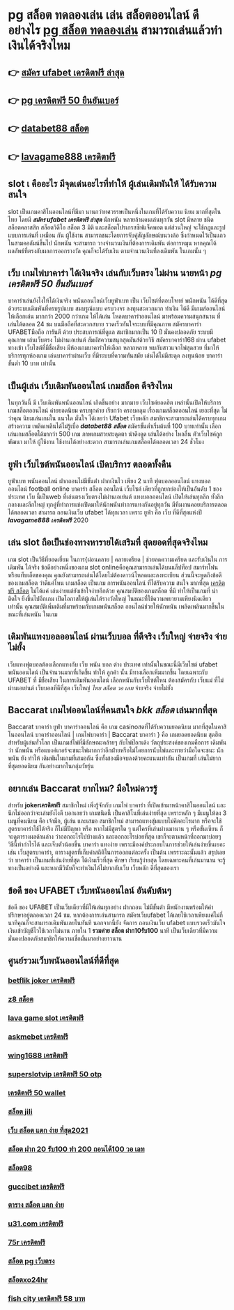 # pg สล็อต ทดลองเล่น เล่น สล็อตออนไลน์ ดีอย่างไร [pg สล็อต ทดลองเล่น](https://www.ufaeat.com/ทางเข้ายูฟ่าเบท-ufabet/) สามารถเล่นแล้วทำเงินได้จริงไหม

## 👉 [สมัคร ufabet เครดิตฟรี ล่าสุด](https://www.ufaeat.com/ทางเข้ายูฟ่าเบท-ufabet/)
## 👉 [pg เครดิตฟรี 50 ยืนยันเบอร์](https://www.ufaeat.com/credit-free-50/)
## 👉 [databet88 สล็อต](https://www.ufaeat.com/regis-ufabet-master-free/)
## 👉 [lavagame888 เครดิตฟรี](https://www.ufaeat.com/regis-ufabet-master-free/)

##  slot เ คืออะไร มีจุดเด่นอะไรที่ทำให้ ผู้เล่นเดิมพันให้ ได้รับความสนใจ 

 slot เป็นเกมคาสิโนออนไลน์ที่มีมา นานกว่าทศวรรษเป็นหนึ่งในเกมที่ได้รับความ นิยม มากที่สุดในไทย โดยมี ***สมัคร ufabet เครดิตฟรี ล่าสุด*** นักพนัน หลายล้านคนเล่นทุกวัน  slot มีหลาย ชนิด  สล็อตคลาสสิก สล็อตวิดีโอ สล็อต 3 มิติ และสล็อตโปรเกรสซีฟแจ็คพอต แต่ส่วนใหญ่ จะใช้กฎและรูปแบบการเล่นที่ เหมือน กัน  ผู้ใช้งาน สามารถชนะโดยการจับคู่สัญลักษณ์บนวงล้อ ซึ่งกำหนดไว้เป็นแถวในสามคอลัมน์ขึ้นไป นักพนัน จะสามารถ วางจำนวนเงินที่ต้องการเดิมพัน ต่อการหมุน หากคุณได้ผลลัพธ์ที่ตรงกับผลการออกรางวัล คุณก็จะได้รับเงิน ตามจำนวนเงินที่ลงเดิมพัน ในเกมนั้น ๆ


## เว็บ เกมไพ่บาคาร่า ได้เงินจริง เล่นกับเว็บตรง ไม่ผ่าน นายหน้า *pg เครดิตฟรี 50 ยืนยันเบอร์* 

บาคาร่าเล่นยังไงให้ได้เงินจริง พนันออนไลน์เว็บยูฟ่าเบท เป็น เว็บไซต์ที่ตอบโจทย์  พนักพนัน ได้ดีที่สุด ด้วยระบบเดิมพันที่ครบรูปแบบ สมบรูณ์แบบ ครบวงจร ลงทุนสะดวกมาก ทำเงิน ได้ดี มีเกมส์ออนไลน์ให้เลือกเล่น มากกว่า 2000 กว่าเกม ให้ได้เล่น โหลดบาคาร่าออนไลน์ มาพร้อมความสนุกสนาน ที่เล่นได้ตลอด 24 ชม บนมือถือที่สะดวกสบาย รวดเร็วทันใจระบบที่มีคุณภาพ สมัครบาคาร่า UFABETมือถือ  การันตี ด้วย ประสบการณ์ที่ดูแล  สมาชิกมากเป็น 10 ปี มั่นคงปลอดภัย ระบบมีคุณภาพ เล่นเว็บตรง ไม่ผ่านเอเย่นต์ สัมผัสความสนุกสุดมันส์ด้วยวิธี สมัครบาคาร่า168 ผ่าน ufabet ทางเข้า  เว็บไซต์ที่มีชื่อเสียง มีห้องเกมบาคาร่าให้เลือก หลากหลาย พบกับสาวแจกไพ่สุดสวย  ที่มาให้บริการทุกห้องเกม เล่นบาคาร่าผ่านเว็บ ที่มีระบบที่ความทันสมัย เล่นได้ไม่มีสะดุด  ลงทุนน้อย บาคาร่า ขั้นต่ำ 10 บาท เท่านั้น


##  เป็นผู้เล่น  เว็บเดิมพันออนไลน์ เกมสล็อต  ดีจริงไหม

ในทุกวันนี้ มี เว็บเดิมพันพนันออนไลน์ เกิดขึ้นอย่าง มากมาย เว็บไซค์ยอดฮิต เหล่านั้นเปิดให้บริการเกมสล็อตออนไลน์  ค่ายยอดนิยม ครบทุกค่าย  เรียกว่า ครอบคลุม เรื่องเกมสล็อตออนไลน์ เยอะที่สุด ไม่ว่าคุณ นิยมเล่นเกมใน แนวใด  มั่นใจ ได้เลยว่า  Ufabet เว็บหลัก สมาชิกจะสามารถเล่นได้ครบทุกเกม สร้างความ เพลิดเพลินได้ไม่รู้เบื่อ ***databet88 สล็อต*** สมัครขั้นต่ำเริ่มต้นที่ 100 บาทเท่านั้น เลือกเล่นเกมสล็อตได้มากว่า 500 เกม ภาพเกมสวยสะดุดตา น่าดึงดูด เล่นได้อย่าง ไหลลื่น ตัวเว็บไซค์ถูก พัฒนา มาให้ ผู้ใช้งาน ใช้งานได้อย่างสะดวก สามารถเล่นเกมสล็อตได้ตลอดเวลา 24 ชั่วโมง

##  ยูฟ่า เว็บไซต์พนันออนไลน์  เปิดบริการ ตลอดทั้งคืน

ยูฟ่าเบท   พนันออนไลน์ ฝากถอนไม่มีขั้นต่ํา    ฝากเงินไว เพียง 2 นาที ฟุตบอลออนไลน์ แทงบอลออนไลน์ football online บาคาร่า สล็อต ออนไลน์  เว็บไซต์ เดียวที่ถูกยกย่องให้เป็นอันดับ 1 ของประเทศ  เว็บ นี้เป็นweb ที่เล่นตรงเว็บตรงไม่ผ่านเอเย่นต์     แทงบอลออนไลน์ เปิดให้เล่นทุกลีก ทั้งลีกกลางและลีกใหญ่ ทุกคู่ที่ทำการแข่งเปิดมาให้นักพนันทำการแทงกันอยู่ทุกวัน มีทีมงานคอยบริการตลอดได้ตลอดเวลา   สามารถ  ถอนเงินเว็บ ufabet  ได้ทุกเวลา เพราะ  ยูฟ่า คือ เว็บ ที่ดีที่สุดแห่งปี ***lavagame888 เครดิตฟรี*** 2020 


## เล่น slot ถือเป็นช่องทางหารายได้เสริมที่ สุดยอดที่สุดจริงไหม

เกม slot เป็นวิธีที่ยอดเยี่ยม ในการ{ผ่อนคลาย | คลายเครียด | ช่วยลดความเครียด และรับเงินใน การเดิมพัน ได้จริง ข้อดีอย่างหนึ่งของเกม slot onlineคือคุณสามารถเล่นได้บนแล็ปท็อป สมาร์ทโฟน หรือแท็บเล็ตของคุณ คุณยังสามารถเล่นได้โดยไม่ต้องดาวน์โหลดและลงทะเบียน ส่วนนี้จะพูดถึงข้อดีของเกมสล็อต ว่าดีแค่ไหน เกมสล็อต เป็นเกม การพนันออนไลน์ ที่ได้รับความ สนใจ มากที่สุด [เครดิตฟรี สล็อต](https://www.ufaeat.com/)  ไม่ได้แค่ เล่นง่ายแต่ยังเข้าใจง่ายอีกด้วย คุณสมบัติของเกมสล็อต ที่มี ทำให้เป็นเกมที่ น่าติดใจ ยิ่งขึ้นไปอีกเกม เปิดโอกาสให้ผู้เล่นได้รางวัลใหญ่ ในขณะที่ใช้ความพยายามเพียงนิดเดียว เท่านั้น คุณสมบัติเพิ่มเติมที่มาพร้อมกับเกมพนันสล็อต  ออนไลน์ช่วยให้นักพนัน เพลิดเพลินมากขึ้นในขณะที่เล่นพนัน ในเกม


##  เดิมพันแทงบอลออนไลน์ ผ่านเว็บบอล ที่ดีจริง เว็บใหญ่ จ่ายจริง จ่ายไม่ยั้ง

 เว็บแทงฟุตบอลต้องเลือกแทงกับ เว็บ พนัน บอล ต่าง ประเทศ เท่านั้นในขณะนี้มีเว็บไซต์ ufabet พนันออนไลน์ เป็นจำนวนมากที่เกิดขึ้น ทำให้ ลูกค้า นั้น มีทางเลือกเพิ่มมากขึ้น โดยเฉพาะกับ UFABET ที่  มีชื่อเสียง ในการเดิมพันออนไลน์ เลือกพนันกับเว็บไซต์ไหน ต้องสมัครกับ เว็บแม่ ที่ไม่ผ่านเอเย่นต์  เว็บบอลที่ดีที่สุด เว็บใหญ่ *ไทย สล็อต วอ เลท* จ่ายจริง จ่ายไม่ยั้ง

##  Baccarat  เกมไพ่ออนไลน์ที่คนสนใจ  *bkk สล็อต* เล่นมากที่สุด

 Baccarat บาคาร่า   ยูฟ่า บาคาร่าออนไลน์  คือ เกม casinoสดที่ได้รับความยอดนิยม มากที่สุดในคาสิโนออนไลน์  บาคาร่าออนไลน์ | เกมไพ่บาคาร่า | Baccarat บาคาร่า } คือ เกมยอดยอดนิยม สุดฮิตสำหรับผู้เล่นทั่วโลก เป็นเกมส์ไพ่ที่มีลักษณะคล้ายๆ กับไพ่ป๊อกเด้ง วัตถุประสงค์ของเกมคือการ เดิมพันว่า นักพนัน หรือแบงค์เกอร์จะชนะไพ่มากกว่าอีกฝ่ายหรือไม่โดยการนับไพ่และทายว่ามือใดจะชนะ  นักพนัน ยัง   ทำให้ เดิมพันในเกมที่เสมอกัน ซึ่งทั้งสองมือจบลงด้วยคะแนนเท่ากัน เป็นเกมที่ เล่นไม่ยาก ที่สุดยอดนิยม กันอย่างมากในกลุ่มวัยรุ่น


## อยากเล่น Baccarat  ยากไหม? มือใหม่ควรรู้

สำหรับ  **jokerเครดิตฟรี** สมาชิกใหม่   เพิ่งรู้จักกับ เกมไพ่ บาคาร่า ที่เปิดเข้ามาหน้าคาสิโนออนไลน์ และนึกไม่ออกว่าจะเล่นยังไงดี บอกเลยว่า เกมชนิดนี้ เป็นคาสิโนที่เล่นง่ายที่สุด เพราะหลัก ๆ มีเมนูให้ลง 3 เมนูที่คนนิยม คือ เจ้ามือ, ผู้เล่น และเสมอ  สมาชิกใหม่   สามารถแทงสุ่มแบบไม่คิดอะไรมาก  หรือจะใช้ สูตรบาคาร่าใช้ได้จริง ก็ไม่มีปัญหา หรือ หากไม่มีสูตรใด ๆ แต่ใครที่เล่นผ่านมานาน ๆ หรือขั้นเซียน ก็จะดูตารางผลด้านล่าง ว่าออกอะไรไปบ้างแล้ว และออกอะไรบ่อยที่สุด เขาก็จะตามหน้าที่ออกมาบ่อยๆ วิธีนี้ทำกำไรได้ และเจ็บตัวน้อยขึ้น บาคาร่า  แทงง่าย  เพราะมีองค์ประกอบในการช่วยให้เล่นง่ายขึ้นเยอะ เช่น เว็บสูตรบาคาร่า, ตารางสูตรที่เก็บค่าสถิติในการออกแต่ละครั้ง เป็นต้น เพรราะฉะนั้นแล้ว สรุปเลยว่า บาคาร่า เป็นเกมที่เล่นง่ายที่สุด ได้เงินเร็วที่สุด ศึกษา เรียนรู้ง่ายสุด โดยเฉพาะคนที่เล่นมานาน จะรู้ทางเป็นอย่างดี และหากมีวินัยก็จะทำเงินได้ไม่ยากกับเว็บ เว็บหลัก ดีที่สุดของเรา



## ข้อดี ของ UFABET เว็บพนันออนไลน์  อันดับต้นๆ 

ข้อดี ของ UFABET เป็นเว็บเดียวที่มีให้เล่นทุกอย่าง ฝากถอน ไม่มีขั้นต่ํา  มีพนักงานพร้อมให้คำปรึกษาอยู่ตลอดเวลา 24 ชม. หากต้องการเล่นสามารถ  สมัครเว็บufabet  ได้เลยใช้เวลาเพียงแค่ไม่กี่นาทีคุณก็จะสามารถเดิมพันเลยในทันที นอกจากนี้ยัง จัดการ  ถอนเงินเว็บ ufabet  แบบรวดเร็วมันใจเงินเข้าบัญชีไวใช้เวลาไม่นาน ภายใน 1 **รวมค่าย สล็อต ฝาก10รับ100** นาที เป็นเว็บเดียวที่มีความมั่นคงปลอดภัยสมาชิกให้ความเชื่อมั่นมาอย่างยาวนาน


## ศูนย์รวมเว็บพนันออนไลน์ที่ดีที่สุด

### [betflik joker เครดิตฟรี](https://atom.io/themes/ทางเข้า%20ufaeat%20winner55%20เครดิตฟรี%20ยืนยัน%20ตัว%20ตน%20008%20สล็อต%20เว็บตรง%20100%)
### [z8 สล็อต](https://atom.io/themes/ทางเข้า%20ufaeat%20สล็อตเติมtrue%20wallet%20ไม่มีขั้นต่ํา2021เครดิตฟรี%20008%20สล็อต%20เว็บตรง%20100%)
### [lava game slot เครดิตฟรี](https://atom.io/themes/ทางเข้า%20ufaeat%20สล็อต1234%20jokerดาวน์โหลด%20008%20สล็อต%20เว็บตรง%20100%)
### [askmebet เครดิตฟรี](https://atom.io/themes/ทางเข้า%20ufaeat%20wm%20เครดิตฟรี%20100%20008%20สล็อต%20เว็บตรง%20100%)
### [wing1688 เครดิตฟรี](https://atom.io/themes/ทางเข้า%20ufaeat%20สล็อต%20โจ๊ก%20เกอร์%20เว็บตรงไม่ผ่านเอเย่นต์%20ไม่มี%20ขั้นต่ำ%20008%20สล็อต%20เว็บตรง%20100%)
### [superslotvip เครดิตฟรี 50 otp](https://atom.io/themes/ทางเข้า%20ufaeat%20สล็อต%20ทดลองเล่นฟรี%20008%20สล็อต%20เว็บตรง%20100%)
### [เครดิตฟรี 50 wallet](https://atom.io/themes/ทางเข้า%20ufaeat%20ทางเข้า%20จีคลับ%20สล็อต%20มือ%20008%20สล็อต%20เว็บตรง%20100%)
### [สล็อต jili](https://atom.io/themes/ทางเข้า%20ufaeat%20pgเครดิตฟรี50%20ยืนยันเบอร์%20008%20สล็อต%20เว็บตรง%20100%)
### [เว็บ สล็อต แตก ง่าย ที่สุด2021](https://atom.io/themes/ทางเข้า%20ufaeat%20roma%20สล็อต%20008%20สล็อต%20เว็บตรง%20100%)
### [สล็อต ฝาก 20 รับ100 ทํา 200 ถอนได้100 วอ เลท](https://atom.io/themes/ทางเข้า%20ufaeat%20สล็อตฝาก-ถอน%20ไม่มี%20ขั้น%20ต่ํา%20วอ%20เลท%20เครดิตฟรี%20008%20สล็อต%20เว็บตรง%20100%)
### [สล็อต98](https://atom.io/themes/ทางเข้า%20ufaeat%20u31%20เครดิตฟรี%20008%20สล็อต%20เว็บตรง%20100%)
### [guccibet เครดิตฟรี](https://atom.io/themes/ทางเข้า%20ufaeat%20เครดิตฟรี%20200%20กดรับเอง%20008%20สล็อต%20เว็บตรง%20100%)
### [ตาราง สล็อต แตก ง่าย](https://atom.io/themes/ทางเข้า%20ufaeat%20นินจา%20สล็อต%20008%20สล็อต%20เว็บตรง%20100%)
### [u31.com เครดิตฟรี](https://atom.io/themes/ทางเข้า%20ufaeat%20สล็อตufa%20008%20สล็อต%20เว็บตรง%20100%)
### [75r เครดิตฟรี](https://atom.io/themes/ทางเข้า%20ufaeat%20สล็อต%20888%20คา%20สิ%20โน%20ออนไลน์%20008%20สล็อต%20เว็บตรง%20100%)
### [สล็อต pg เว็บตรง](https://atom.io/themes/ทางเข้า%20ufaeat%20สล็อตm24%20008%20สล็อต%20เว็บตรง%20100%)
### [สล็อตxo24hr](https://atom.io/themes/ทางเข้า%20ufaeat%20เครดิตฟรี%2050%20ถอนได้%20100%20008%20สล็อต%20เว็บตรง%20100%)
### [fish city เครดิตฟรี 58 บาท](https://atom.io/themes/ทางเข้า%20ufaeat%20สล็อต%20ro%20008%20สล็อต%20เว็บตรง%20100%)